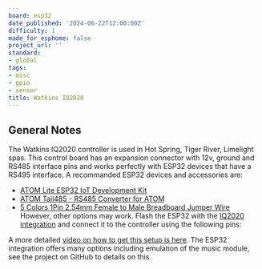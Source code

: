 ```yaml
---
board: esp32
date_published: '2024-06-22T12:00:00Z'
difficulty: 1
made_for_esphome: false
project_url: ''
standard:
- global
tags:
- misc
- gpio
- sensor
title: Watkins IQ2020
---
```


## General Notes

The Watkins IQ2020 controller is used in Hot Spring, Tiger River, Limelight spas. This control board has an expansion connector with 12v, ground and RS485 interface pins and works perfectly with ESP32 devices that have a RS495 interface. A recommanded ESP32 devices and accessories are:
- [ATOM Lite ESP32 IoT Development Kit](https://shop.m5stack.com/products/atom-lite-esp32-development-kit)
- [ATOM Tail485 - RS485 Converter for ATOM](https://shop.m5stack.com/products/atom-tail485)
- [5 Colors 1Pin 2.54mm Female to Male Breadboard Jumper Wire](https://www.amazon.com/XLX-Breadboard-Soldering-Brushless-Double-end/dp/B07S839W8V/ref=sr_1_3)
However, other options may work. Flash the ESP32 with the [IQ2020 integration](https://github.com/Ylianst/ESP-IQ2020) and connect it to the controller using the following pins:

A more detailed [video on how to get this setup is here](https://youtu.be/egX6bspzuqo). The ESP32 integration offers many options including emulation of the music module, see the project on GitHub to details on this.
